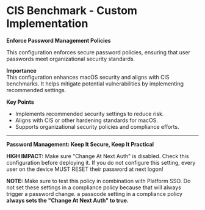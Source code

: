 # CIS Benchmark - Custom Implementation

**Enforce Password Management Policies**

This configuration enforces secure password policies, ensuring that user passwords meet organizational security standards.

**Importance**  
This configuration enhances macOS security and aligns with CIS benchmarks. It helps mitigate potential vulnerabilities by implementing recommended settings.

**Key Points**  
- Implements recommended security settings to reduce risk.  
- Aligns with CIS or other hardening standards for macOS.  
- Supports organizational security policies and compliance efforts.

---

**Password Management: Keep It Secure, Keep It Practical**

**HIGH IMPACT:** Make sure "Change At Next Auth" is disabled. Check this configuration before deploying it. 
If you do not configure this setting, every user on the device MUST RESET their password at next logon!

**NOTE:** Make sure to test this policy in combination with Platform SSO. 
Do not set these settings in a compliance policy because that will always trigger a password change. 
a passcode setting in a compliance policy **always sets the "Change At Next Auth" to true.**